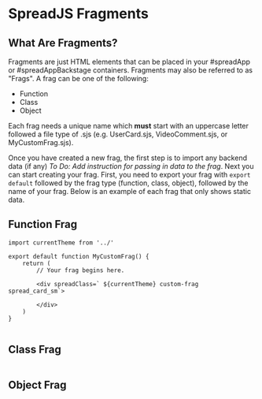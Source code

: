 # SpreadJS Fragments

## What Are Fragments?

Fragments are just HTML elements that can be placed in your #spreadApp or #spreadAppBackstage containers. Fragments may also be referred to as "Frags". A frag can be one of the following:

- Function
- Class
- Object

Each frag needs a unique name which __must__ start with an uppercase letter followed a file type of .sjs (e.g. UserCard.sjs, VideoComment.sjs, or MyCustomFrag.sjs).

Once you have created a new frag, the first step is to import any backend data (if any) *To Do: Add instruction for passing in data to the frag*. Next you can start creating your frag. First, you need to export your frag with ```export default``` followed by the frag type (function, class, object), followed by the name of your frag. Below is an example of each frag that only shows static data.

## Function Frag

```
import currentTheme from '../'

export default function MyCustomFrag() {
    return (
        // Your frag begins here.

        <div spreadClass=` ${currentTheme} custom-frag spread_card_sm`>
        
        </div>
    )
}


```



## Class Frag

```

```



## Object Frag

```

```



